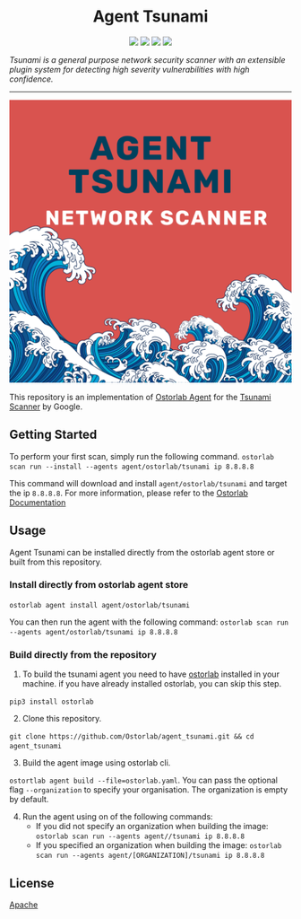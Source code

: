 
<h1 align="center">Agent Tsunami</h1>

<p align="center">
<img src="https://img.shields.io/badge/License-Apache_2.0-brightgreen.svg">
<img src="https://img.shields.io/github/languages/top/ostorlab/agent_tsunami">
<img src="https://img.shields.io/github/stars/ostorlab/agent_tsunami">
<img src="https://img.shields.io/badge/PRs-welcome-brightgreen.svg">
</p>

_Tsunami is a general purpose network security scanner with an extensible plugin system for detecting high severity vulnerabilities with high confidence._

---

<p align="center">
<img src="./agent_tsunami.png" alt="agent-tsunami" />
</p>

This repository is an implementation of [Ostorlab Agent](https://pypi.org/project/ostorlab/) for the [Tsunami Scanner](https://github.com/google/tsunami-security-scanner) by Google.

## Getting Started
To perform your first scan, simply run the following command.
`ostorlab scan run --install --agents agent/ostorlab/tsunami ip 8.8.8.8`

This command will download and install `agent/ostorlab/tsunami` and target the ip `8.8.8.8`.
For more information, please refer to the [Ostorlab Documentation](https://github.com/Ostorlab/ostorlab/blob/main/README.md)


## Usage

Agent Tsunami can be installed directly from the ostorlab agent store or built from this repository.

 ### Install directly from ostorlab agent store

 `ostorlab agent install agent/ostorlab/tsunami`

You can then run the agent with the following command:
`ostorlab scan run --agents agent/ostorlab/tsunami ip 8.8.8.8`


### Build directly from the repository

 1. To build the tsunami agent you need to have [ostorlab](https://pypi.org/project/ostorlab/) installed in your machine.  if you have already installed ostorlab, you can skip this step.

`pip3 install ostorlab`

 2. Clone this repository.

`git clone https://github.com/Ostorlab/agent_tsunami.git && cd agent_tsunami `

 3. Build the agent image using ostorlab cli.

 `ostortlab agent build --file=ostorlab.yaml`.
 You can pass the optional flag `--organization` to specify your organisation. The organization is empty by default.

 4. Run the agent using on of the following commands:
	 * If you did not specify an organization when building the image: `ostorlab scan run --agents agent//tsunami ip 8.8.8.8`
	 * If you specified an organization when building the image: `ostorlab scan run --agents agent/[ORGANIZATION]/tsunami ip 8.8.8.8`


## License
[Apache](./LICENSE)

